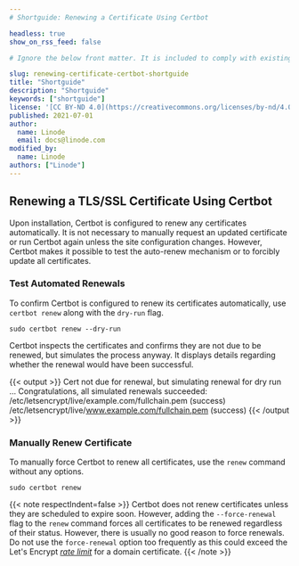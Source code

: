 ```yaml
---
# Shortguide: Renewing a Certificate Using Certbot

headless: true
show_on_rss_feed: false

# Ignore the below front matter. It is included to comply with existing tests.

slug: renewing-certificate-certbot-shortguide
title: "Shortguide"
description: "Shortguide"
keywords: ["shortguide"]
license: '[CC BY-ND 4.0](https://creativecommons.org/licenses/by-nd/4.0)'
published: 2021-07-01
author:
  name: Linode
  email: docs@linode.com
modified_by:
  name: Linode
authors: ["Linode"]
---
```


## Renewing a TLS/SSL Certificate Using Certbot

Upon installation, Certbot is configured to renew any certificates automatically. It is not necessary to manually request an updated certificate or run Certbot again unless the site configuration changes. However, Certbot makes it possible to test the auto-renew mechanism or to forcibly update all certificates.

### Test Automated Renewals

To confirm Certbot is configured to renew its certificates automatically, use `certbot renew` along with the `dry-run` flag.

    sudo certbot renew --dry-run

Certbot inspects the certificates and confirms they are not due to be renewed, but simulates the process anyway. It displays details regarding whether the renewal would have been successful.

{{< output >}}
Cert not due for renewal, but simulating renewal for dry run
...
Congratulations, all simulated renewals succeeded:
  /etc/letsencrypt/live/example.com/fullchain.pem (success)
  /etc/letsencrypt/live/www.example.com/fullchain.pem (success)
{{< /output >}}

### Manually Renew Certificate

To manually force Certbot to renew all certificates, use the `renew` command without any options.

    sudo certbot renew

{{< note respectIndent=false >}}
Certbot does not renew certificates unless they are scheduled to expire soon. However, adding the `--force-renewal` flag to the `renew` command forces all certificates to be renewed regardless of their status. However, there is usually no good reason to force renewals. Do not use the `force-renewal` option too frequently as this could exceed the Let's Encrypt [*rate limit*](https://letsencrypt.org/docs/rate-limits/) for a domain certificate.
{{< /note >}}